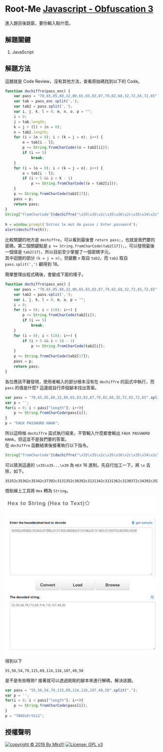 Root-Me [Javascript - Obfuscation 3](https://www.root-me.org/en/Challenges/Web-Client/Javascript-Obfuscation-3)
===

進入題目後跳窗，要你輸入點什麼。

## 解題關鍵
1. JavaScript

## 解題方法
這題就是 Code Review，沒有其他方法，查看原始碼找到以下的 Code。  

```JavaScript
function dechiffre(pass_enc) {
    var pass = "70,65,85,88,32,80,65,83,83,87,79,82,68,32,72,65,72,65";
    var tab = pass_enc.split(',');
    var tab2 = pass.split(',');
    var i, j, k, l = 0, m, n, o, p = "";
    i = 0;
    j = tab.length;
    k = j + (l) + (n = 0);
    n = tab2.length;
    for (i = (o = 0); i < (k = j = n); i++) {
        o = tab[i - l];
        p += String.fromCharCode((o = tab2[i]));
        if (i == 5)
            break;
    }
    for (i = (o = 0); i < (k = j = n); i++) {
        o = tab[i - l];
        if (i > 5 && i < k - 1)
            p += String.fromCharCode((o = tab2[i]));
    }
    p += String.fromCharCode(tab2[17]);
    pass = p;
    return pass;
}
String["fromCharCode"](dechiffre("\x35\x35\x2c\x35\x36\x2c\x35\x34\x2c\x37\x39\x2c\x31\x31\x35\x2c\x36\x39\x2c\x31\x31\x34\x2c\x31\x31\x36\x2c\x31\x30\x37\x2c\x34\x39\x2c\x35\x30"));

h = window.prompt('Entrez le mot de passe / Enter password');
alert(dechiffre(h));
```

比較關鍵的地方是 `dechiffre`，可以看到最後會 `return pass;`，也就是我們要的密碼，第二個關鍵點是 `p += String.fromCharCode(tab2[17]);`，可以發現最後一個值是 `tab2[17]`，所以目前至少掌握了一個密碼字元。  
其中迴圈的部分 `(k = j = n)`，但變數 `n` 取自 `tab2`，而 `tab2` 取自 `pass.split(',')` 顧得到 18。  

簡單整理出程式碼後，會變成下面的樣子。

```JavaScript
function dechiffre(pass_enc) {
    var pass = "70,65,85,88,32,80,65,83,83,87,79,82,68,32,72,65,72,65";
    var tab2 = pass.split(',');
    var i, j, k, l = 0, m, o, p = "";
    i = 0;
    for (i = 0); i < (18); i++) {
        p += String.fromCharCode(tab2[i]);
        if (i == 5)
            break;
    }
    for (i = 0); i < (18); i++) {
        if (i > 5 && i < 18 - 1)
            p += String.fromCharCode(tab2[i]);
    }
    p += String.fromCharCode(tab2[17]);
    pass = p;
    return pass;
}
```

各位應該不難發現，使用者輸入的部分根本沒有在 `dechiffre` 的函式中執行，而 `pass` 的值是什麼? 這邊就自行弄個腳本找出答案。

```JavaScript
var pass = "70,65,85,88,32,80,65,83,83,87,79,82,68,32,72,65,72,65".split(",");
var p = '';
for(i = 0; i < pass["length"]; i++){
	p += String.fromCharCode(pass[i]);
}
p = "FAUX PASSWORD HAHA";
```

所以這時候 `dechiffre` 函式執行結束，不管輸入什麼都會輸出 `FAUX PASSWORD HAHA`，但這並不是我們要的答案。  
在 `dechiffre` 函數結束後接著執行以下指令。  

```JavaScript
String["fromCharCode"](dechiffre("\x35\x35\x2c\x35\x36\x2c\x35\x34\x2c\x37\x39\x2c\x31\x31\x35\x2c\x36\x39\x2c\x31\x31\x34\x2c\x31\x31\x36\x2c\x31\x30\x37\x2c\x34\x39\x2c\x35\x30"));
```

可以猜測這邊的 `\x35\x35...\x30` 為 `HEX` 16 進制，先自行加工一下，將 `\x` 去除，如下。

```
35352c35362c35342c37392c3131352c36392c3131342c3131362c3130372c34392c3530
```

借助線上工具將 `Hex` 轉為 `String`。  

![](img/01.png)

得到以下  

```
55,56,54,79,115,69,114,116,107,49,50
```

是不是有些眼熟? 接著就可以透過剛剛的腳本來進行解碼，解決該題。

```JavaScript
var pass = "55,56,54,79,115,69,114,116,107,49,50".split(",");
var p = '';
for(i = 0; i < pass["length"]; i++){
	p += String.fromCharCode(pass[i]);
}
p = "786OsErtk12";
```

## 授權聲明
[![copyright © 2019 By MksYi](https://img.shields.io/badge/copyright%20©-%202019%20By%20MksYi-blue.svg)](https://mks.tw/)
[![License: GPL v3](https://img.shields.io/badge/License-GPL%20v3-blue.svg)](https://www.gnu.org/licenses/gpl-3.0)